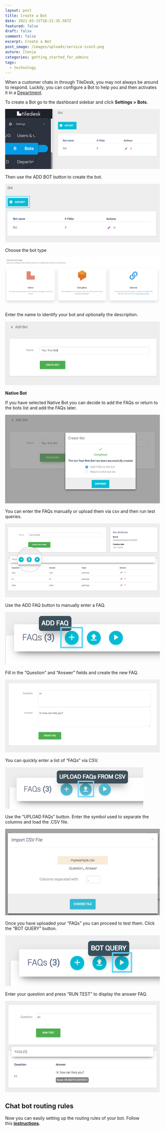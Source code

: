 ```yaml
---
layout: post
title: Create a Bot
date: 2021-03-31T16:21:35.587Z
featured: false
draft: false
comment: false
excerpt: Create a Bot
post_image: /images/uploads/service-icon3.png
autore: Ilenia
categories: getting_started_for_admins
tags:
  - technology
---
```

When a customer chats in through TileDesk, you may not always be around to respond. Luckily, you can configure a Bot to help you and then activates it in a [Department](http://edit.tiledesk.com/getting-started/getting-started-for-admins/creating-a-department/).

To create a Bot go to the dashboard sidebar and click **Settings > Bots**.

![Settings > Bots.](/images/uploads/create-a-bot.png "Settings > Bots.")

Then use the ADD BOT button to create the bot.

![add bot](/images/uploads/add-a-bot-button.png "add bot")

Choose the bot type

![Choose the bot type](/images/uploads/image-2.png "Choose the bot type")

Enter the name to identify your bot and optionally the description.

![name of bot](/images/uploads/bot-name.png "name of bot")

**Native Bot**

If you have selected Native Bot you can decide to add the FAQs or return to the bots list and add the FAQs later.

![add the FAQs](/images/uploads/add-faqs-option.png "add the FAQs")

You can enter the FAQs manually or upload them via csv and then run test queries.

![enter the FAQs manually or upload them via csv](/images/uploads/bot-dashboard-view.png "enter the FAQs manually or upload them via csv")

Use the ADD FAQ button to manually enter a FAQ.

![ADD FAQ button](/images/uploads/add-faq.png "ADD FAQ button")

Fill in the “Question” and “Answer” fields and create the new FAQ.

![“Question” and “Answer” fields](/images/uploads/question-aswer-fields.png "“Question” and “Answer” fields")

You can quickly enter a list of “FAQs” via CSV.

![UPLOAD FAQs button.](/images/uploads/upload-faq-450x135-1.png "UPLOAD FAQs button.")

Use the “UPLOAD FAQs” button. Enter the symbol used to separate the columns and load the .CSV file.

![UPLOAD FAQs button.](/images/uploads/import-csv-file-1.png "UPLOAD FAQs button.")

Once you have uploaded your “FAQs” you can proceed to test them. Click the “BOT QUERY” button.

![BOT QUERY](/images/uploads/test-bot-query.png "BOT QUERY")

Enter your question and press “RUN TEST” to display the answer FAQ.

![RUN TEST](/images/uploads/bot-test-interface.png "RUN TEST")

## Chat bot routing rules

Now you can easily setting up the routing rules of your bot. Follow this **[instructions](https://docs.tiledesk.com/knowledge-base/setting-up-chat-routing/).**